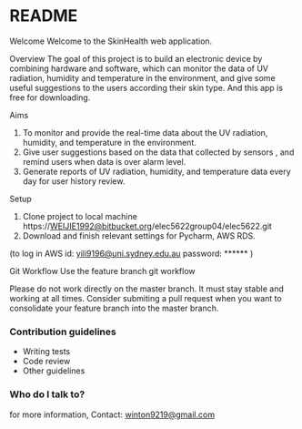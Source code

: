 # README #

Welcome
Welcome to the SkinHealth web application.

Overview
The goal of this project is to build an electronic device by combining hardware and software, which can monitor the data of UV radiation, humidity and temperature in the environment, and give some useful suggestions to the users according their skin type. And this app is free for downloading.

Aims   
1. To monitor and provide the real-time data about the UV radiation, humidity, and temperature in the environment.   
2. Give user suggestions based on the data that collected by sensors , and remind users when data is over alarm level.   
3. Generate reports of UV radiation, humidity, and temperature data every day for user history review.  

Setup   
1. Clone project to local machine https://WEIJIE1992@bitbucket.org/elec5622group04/elec5622.git
2. Download and finish relevant settings for Pycharm, AWS RDS.

(to log in AWS id: yili9196@uni.sydney.edu.au  password: ****** )

Git Workflow
Use the feature branch git workflow

Please do not work directly on the master branch. It must stay stable and working at all times. Consider submiting a pull request when you want to consolidate your feature branch into the master branch.


### Contribution guidelines ###

* Writing tests
* Code review
* Other guidelines

### Who do I talk to? ###

for more information, Contact: winton9219@gmail.com
